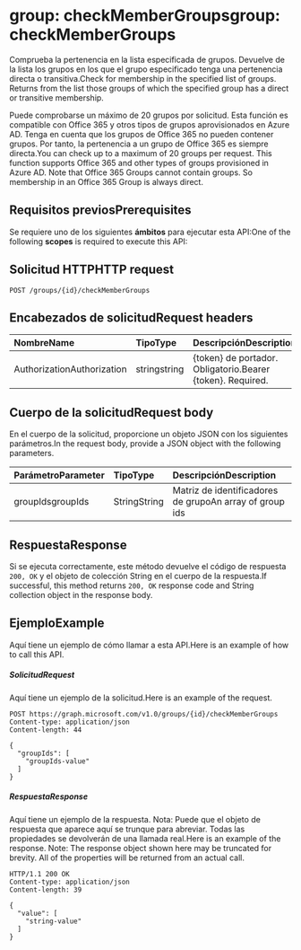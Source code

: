 # <a name="group-checkmembergroups"></a><span data-ttu-id="3e9c1-101">group: checkMemberGroups</span><span class="sxs-lookup"><span data-stu-id="3e9c1-101">group: checkMemberGroups</span></span>
<span data-ttu-id="3e9c1-p101">Comprueba la pertenencia en la lista especificada de grupos. Devuelve de la lista los grupos en los que el grupo especificado tenga una pertenencia directa o transitiva.</span><span class="sxs-lookup"><span data-stu-id="3e9c1-p101">Check for membership in the specified list of groups. Returns from the list those groups of which the specified group has a direct or transitive membership.</span></span> 

<span data-ttu-id="3e9c1-p102">Puede comprobarse un máximo de 20 grupos por solicitud. Esta función es compatible con Office 365 y otros tipos de grupos aprovisionados en Azure AD. Tenga en cuenta que los grupos de Office 365 no pueden contener grupos. Por tanto, la pertenencia a un grupo de Office 365 es siempre directa.</span><span class="sxs-lookup"><span data-stu-id="3e9c1-p102">You can check up to a maximum of 20 groups per request. This function supports Office 365 and other types of groups provisioned in Azure AD. Note that Office 365 Groups cannot contain groups. So membership in an Office 365 Group is always direct.</span></span> 

## <a name="prerequisites"></a><span data-ttu-id="3e9c1-108">Requisitos previos</span><span class="sxs-lookup"><span data-stu-id="3e9c1-108">Prerequisites</span></span>
<span data-ttu-id="3e9c1-109">Se requiere uno de los siguientes **ámbitos** para ejecutar esta API:</span><span class="sxs-lookup"><span data-stu-id="3e9c1-109">One of the following **scopes** is required to execute this API:</span></span>
## <a name="http-request"></a><span data-ttu-id="3e9c1-110">Solicitud HTTP</span><span class="sxs-lookup"><span data-stu-id="3e9c1-110">HTTP request</span></span>
<!-- { "blockType": "ignored" } -->
```http
POST /groups/{id}/checkMemberGroups
```
## <a name="request-headers"></a><span data-ttu-id="3e9c1-111">Encabezados de solicitud</span><span class="sxs-lookup"><span data-stu-id="3e9c1-111">Request headers</span></span>
| <span data-ttu-id="3e9c1-112">Nombre</span><span class="sxs-lookup"><span data-stu-id="3e9c1-112">Name</span></span>       | <span data-ttu-id="3e9c1-113">Tipo</span><span class="sxs-lookup"><span data-stu-id="3e9c1-113">Type</span></span> | <span data-ttu-id="3e9c1-114">Descripción</span><span class="sxs-lookup"><span data-stu-id="3e9c1-114">Description</span></span>|
|:---------------|:--------|:----------|
| <span data-ttu-id="3e9c1-115">Authorization</span><span class="sxs-lookup"><span data-stu-id="3e9c1-115">Authorization</span></span>  | <span data-ttu-id="3e9c1-116">string</span><span class="sxs-lookup"><span data-stu-id="3e9c1-116">string</span></span>  | <span data-ttu-id="3e9c1-p103">{token} de portador. Obligatorio.</span><span class="sxs-lookup"><span data-stu-id="3e9c1-p103">Bearer {token}. Required.</span></span> |

## <a name="request-body"></a><span data-ttu-id="3e9c1-119">Cuerpo de la solicitud</span><span class="sxs-lookup"><span data-stu-id="3e9c1-119">Request body</span></span>
<span data-ttu-id="3e9c1-120">En el cuerpo de la solicitud, proporcione un objeto JSON con los siguientes parámetros.</span><span class="sxs-lookup"><span data-stu-id="3e9c1-120">In the request body, provide a JSON object with the following parameters.</span></span>

| <span data-ttu-id="3e9c1-121">Parámetro</span><span class="sxs-lookup"><span data-stu-id="3e9c1-121">Parameter</span></span>    | <span data-ttu-id="3e9c1-122">Tipo</span><span class="sxs-lookup"><span data-stu-id="3e9c1-122">Type</span></span>   |<span data-ttu-id="3e9c1-123">Descripción</span><span class="sxs-lookup"><span data-stu-id="3e9c1-123">Description</span></span>|
|:---------------|:--------|:----------|
|<span data-ttu-id="3e9c1-124">groupIds</span><span class="sxs-lookup"><span data-stu-id="3e9c1-124">groupIds</span></span>|<span data-ttu-id="3e9c1-125">String</span><span class="sxs-lookup"><span data-stu-id="3e9c1-125">String</span></span>|<span data-ttu-id="3e9c1-126">Matriz de identificadores de grupo</span><span class="sxs-lookup"><span data-stu-id="3e9c1-126">An array of group ids</span></span>|

## <a name="response"></a><span data-ttu-id="3e9c1-127">Respuesta</span><span class="sxs-lookup"><span data-stu-id="3e9c1-127">Response</span></span>

<span data-ttu-id="3e9c1-128">Si se ejecuta correctamente, este método devuelve el código de respuesta `200, OK` y el objeto de colección String en el cuerpo de la respuesta.</span><span class="sxs-lookup"><span data-stu-id="3e9c1-128">If successful, this method returns `200, OK` response code and String collection object in the response body.</span></span>

## <a name="example"></a><span data-ttu-id="3e9c1-129">Ejemplo</span><span class="sxs-lookup"><span data-stu-id="3e9c1-129">Example</span></span>
<span data-ttu-id="3e9c1-130">Aquí tiene un ejemplo de cómo llamar a esta API.</span><span class="sxs-lookup"><span data-stu-id="3e9c1-130">Here is an example of how to call this API.</span></span>
##### <a name="request"></a><span data-ttu-id="3e9c1-131">Solicitud</span><span class="sxs-lookup"><span data-stu-id="3e9c1-131">Request</span></span>
<span data-ttu-id="3e9c1-132">Aquí tiene un ejemplo de la solicitud.</span><span class="sxs-lookup"><span data-stu-id="3e9c1-132">Here is an example of the request.</span></span>
<!-- {
  "blockType": "request",
  "name": "group_checkmembergroups"
}-->
```http
POST https://graph.microsoft.com/v1.0/groups/{id}/checkMemberGroups
Content-type: application/json
Content-length: 44

{
  "groupIds": [
    "groupIds-value"
  ]
}
```

##### <a name="response"></a><span data-ttu-id="3e9c1-133">Respuesta</span><span class="sxs-lookup"><span data-stu-id="3e9c1-133">Response</span></span>
<span data-ttu-id="3e9c1-p104">Aquí tiene un ejemplo de la respuesta. Nota: Puede que el objeto de respuesta que aparece aquí se trunque para abreviar. Todas las propiedades se devolverán de una llamada real.</span><span class="sxs-lookup"><span data-stu-id="3e9c1-p104">Here is an example of the response. Note: The response object shown here may be truncated for brevity. All of the properties will be returned from an actual call.</span></span>
<!-- {
  "blockType": "response",
  "truncated": true,
  "@odata.type": "string",
  "isCollection": true
} -->
```http
HTTP/1.1 200 OK
Content-type: application/json
Content-length: 39

{
  "value": [
    "string-value"
  ]
}
```

<!-- uuid: 8fcb5dbc-d5aa-4681-8e31-b001d5168d79
2015-10-25 14:57:30 UTC -->
<!-- {
  "type": "#page.annotation",
  "description": "group: checkMemberGroups",
  "keywords": "",
  "section": "documentation",
  "tocPath": ""
}-->
